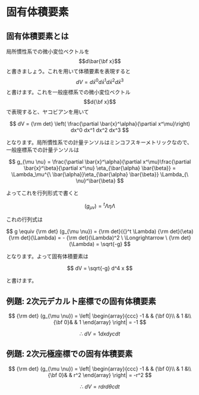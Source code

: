 # 固有体積要素

## 固有体積要素とは

局所慣性系での微小変位ベクトルを$$d\bar{\bf x}$$と書きましょう。これを用いて体積要素を表現すると$$dV = d\bar{x}^0d\bar{x}^1d\bar{x}^2d\bar{x}^3$$と書けます。これを一般座標系での微小変位ベクトル$$d{\bf x}$$で表現すると、ヤコビアンを用いて

$$
dV 
= {\rm det} \left( \frac{\partial \bar{x}^\alpha}{\partial x^\mu}\right) dx^0 dx^1 dx^2 dx^3
$$

となります。局所慣性系での計量テンソルはミンコフスキーメトリックなので、一般座標系での計量テンソルは

$$
g_{\mu \nu} 
= \frac{\partial \bar{x}^\alpha}{\partial x^\mu}\frac{\partial \bar{x}^\beta}{\partial x^\nu} \eta_{\bar{\alpha} \bar{\beta}} 
= \Lambda_\mu^{\ \bar{\alpha}}\eta_{\bar{\alpha} \bar{\beta}} \Lambda_{\ \nu}^\bar{\beta}
$$

よってこれを行列形式で書くと

$$
(g_{\mu \nu}) = {}^t \Lambda \eta \Lambda
$$

これの行列式は

$$
g \equiv {\rm det} (g_{\mu \nu})
= {\rm det}({}^t \Lambda) {\rm det}(\eta) {\rm det}(\Lambda) 
= - {\rm det}(\Lambda)^2 
\ \Longrightarrow \ {\rm det}(\Lambda) = \sqrt{-g}
$$

となります。よって固有体積要素は

$$
dV 
= \sqrt{-g} d^4 x
$$

と書けます。

## 例題: 2次元デカルト座標での固有体積要素

$$
{\rm det} (g_{\mu \nu}) 
= \left| \begin{array}{ccc}
 -1 & & {\bf 0}\\
& 1 &\\
{\bf 0}& & 1
\end{array} \right|
= -1
$$

$$
\therefore \ dV 
= 1 dx dy cdt
$$

## 例題: 2次元極座標での固有体積要素

$$
{\rm det} (g_{\mu \nu}) 
= \left| \begin{array}{ccc}
 -1 & & {\bf 0}\\
& 1 &\\
{\bf 0}& & r^2
\end{array} \right|
= -r^2
$$

$$
\therefore \ dV 
= r dr d\theta cdt
$$
